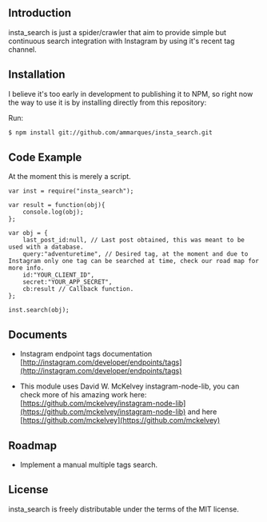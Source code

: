 ## Introduction
insta_search is just a spider/crawler that aim to provide simple but continuous search integration with Instagram by using it's recent tag channel.

## Installation
I believe it's too early in development to publishing it to NPM, so right now the way to use it is by installing directly from this repository:

Run:

```bash
$ npm install git://github.com/ammarques/insta_search.git
```

## Code Example
At the moment this is merely a script.

```
var inst = require("insta_search");

var result = function(obj){
    console.log(obj);
};

var obj = {
    last_post_id:null, // Last post obtained, this was meant to be used with a database.
    query:"adventuretime", // Desired tag, at the moment and due to Instagram only one tag can be searched at time, check our road map for more info.
    id:"YOUR_CLIENT_ID",
    secret:"YOUR_APP_SECRET",
    cb:result // Callback function.
};

inst.search(obj);
```

## Documents
*   Instagram endpoint tags documentation
    [http://instagram.com/developer/endpoints/tags](http://instagram.com/developer/endpoints/tags)

*   This module uses David W. McKelvey instagram-node-lib, you can check more of his amazing work here:
    [https://github.com/mckelvey/instagram-node-lib](https://github.com/mckelvey/instagram-node-lib) and here [https://github.com/mckelvey](https://github.com/mckelvey)


## Roadmap
*   Implement a manual multiple tags search.

## License
insta_search is freely distributable under the terms of the MIT license.
